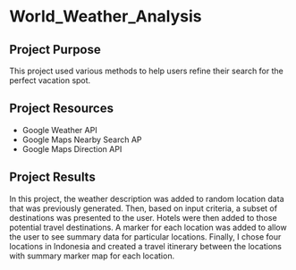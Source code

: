 # World_Weather_Analysis

## Project Purpose
This project used various methods to help users refine their search for the perfect vacation spot.


## Project Resources
- Google Weather API
- Google Maps Nearby Search AP
- Google Maps Direction API

## Project Results
In this project, the weather description was added to random location data that was previously generated. Then, based on input criteria, a subset of destinations was presented to the user. Hotels were then added to those potential travel destinations. A marker for each location was added to allow the user to see summary data for particular locations. Finally, I chose four locations in Indonesia and created a travel itinerary between the locations with summary marker map for each location.

